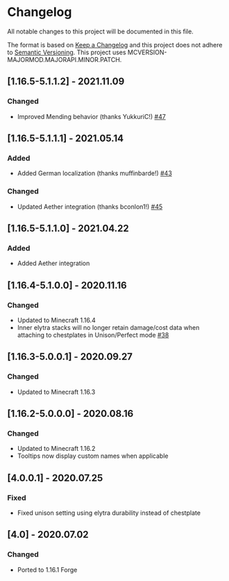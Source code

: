 # Changelog
All notable changes to this project will be documented in this file.

The format is based on [Keep a Changelog](http://keepachangelog.com/en/1.0.0/) and this project does not adhere to [Semantic Versioning](http://semver.org/spec/v2.0.0.html).
This project uses MCVERSION-MAJORMOD.MAJORAPI.MINOR.PATCH.

## [1.16.5-5.1.1.2] - 2021.11.09
### Changed
- Improved Mending behavior (thanks YukkuriC!) [#47](https://github.com/TheIllusiveC4/Colytra/pull/47)

## [1.16.5-5.1.1.1] - 2021.05.14
### Added
- Added German localization (thanks muffinbarde!) [#43](https://github.com/TheIllusiveC4/Colytra/pull/43)
### Changed
- Updated Aether integration (thanks bconlon1!) [#45](https://github.com/TheIllusiveC4/Colytra/pull/45)

## [1.16.5-5.1.1.0] - 2021.04.22
### Added
- Added Aether integration

## [1.16.4-5.1.0.0] - 2020.11.16
### Changed
- Updated to Minecraft 1.16.4
- Inner elytra stacks will no longer retain damage/cost data when attaching to chestplates in Unison/Perfect mode [#38](https://github.com/TheIllusiveC4/Colytra/issues/38)

## [1.16.3-5.0.0.1] - 2020.09.27
### Changed
- Updated to Minecraft 1.16.3

## [1.16.2-5.0.0.0] - 2020.08.16
### Changed
- Updated to Minecraft 1.16.2
- Tooltips now display custom names when applicable

## [4.0.0.1] - 2020.07.25
### Fixed
- Fixed unison setting using elytra durability instead of chestplate

## [4.0] - 2020.07.02
### Changed
- Ported to 1.16.1 Forge
